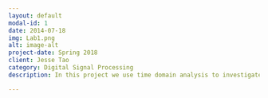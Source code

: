 ```yaml
---
layout: default
modal-id: 1
date: 2014-07-18
img: Lab1.png
alt: image-alt
project-date: Spring 2018
client: Jesse Tao
category: Digital Signal Processing
description: In this project we use time domain analysis to investigate some interesting features of some music tracks. These include, loudness, zero-crossing, windowing and spectral leaking, spectral centroids and spreads, spectral flatness, and spectral flux. We also go into some analysis of psychoacoustics such as a human's perception of frequencies and assigning these frequencies to a filterbank to use for future projects to analyse these music tracks further.  

---
```

